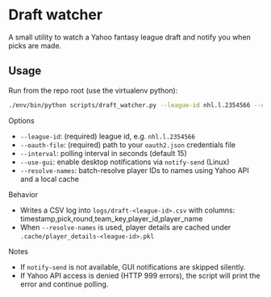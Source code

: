 Draft watcher
=============

A small utility to watch a Yahoo fantasy league draft and notify you when picks are made.

Usage
-----

Run from the repo root (use the virtualenv python):

```bash
./env/bin/python scripts/draft_watcher.py --league-id nhl.l.2354566 --oauth-file oauth2.json --interval 10 --use-gui --resolve-names
```

Options
- `--league-id`: (required) league id, e.g. `nhl.l.2354566`
- `--oauth-file`: (required) path to your `oauth2.json` credentials file
- `--interval`: polling interval in seconds (default 15)
- `--use-gui`: enable desktop notifications via `notify-send` (Linux)
- `--resolve-names`: batch-resolve player IDs to names using Yahoo API and a local cache

Behavior
- Writes a CSV log into `logs/draft-<league-id>.csv` with columns: timestamp,pick,round,team_key,player_id,player_name
- When `--resolve-names` is used, player details are cached under `.cache/player_details-<league-id>.pkl`

Notes
- If `notify-send` is not available, GUI notifications are skipped silently.
- If Yahoo API access is denied (HTTP 999 errors), the script will print the error and continue polling.

